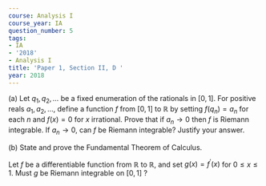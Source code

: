 ```yaml
---
course: Analysis I
course_year: IA
question_number: 5
tags:
- IA
- '2018'
- Analysis I
title: 'Paper 1, Section II, D '
year: 2018
---
```




(a) Let $q_{1}, q_{2}, \ldots$ be a fixed enumeration of the rationals in $[0,1]$. For positive reals $a_{1}, a_{2}, \ldots$, define a function $f$ from $[0,1]$ to $\mathbb{R}$ by setting $f\left(q_{n}\right)=a_{n}$ for each $n$ and $f(x)=0$ for $x$ irrational. Prove that if $a_{n} \rightarrow 0$ then $f$ is Riemann integrable. If $a_{n} \rightarrow 0$, can $f$ be Riemann integrable? Justify your answer.

(b) State and prove the Fundamental Theorem of Calculus.

Let $f$ be a differentiable function from $\mathbb{R}$ to $\mathbb{R}$, and set $g(x)=f^{\prime}(x)$ for $0 \leqslant x \leqslant 1$. Must $g$ be Riemann integrable on $[0,1]$ ?